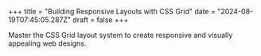 +++
title = "Building Responsive Layouts with CSS Grid"
date = "2024-08-19T07:45:05.287Z"
draft = false
+++

  Master the CSS Grid layout system to create responsive and visually appealing web designs.
        